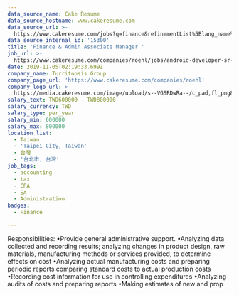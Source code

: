 ```yaml
---
data_source_name: Cake Resume
data_source_hostname: www.cakeresume.com
data_source_url: >-
  https://www.cakeresume.com/jobs?q=finance&refinementList%5Blang_name%5D%5B0%5D=English&refinementList%5Bsalary_type%5D=per_year&range%5Bsalary_range%5D%5Bmin%5D=1000000&page=3
data_source_internal_id: '15300'
title: 'Finance & Admin Associate Manager '
job_url: >-
  https://www.cakeresume.com/companies/roehl/jobs/android-developer-sr-android-developer
date: 2019-11-05T02:19:33.699Z
company_name: Turritopsis Group
company_page_url: 'https://www.cakeresume.com/companies/roehl'
company_logo_url: >-
  https://media.cakeresume.com/image/upload/s--VGSRDwRa--/c_pad,fl_png8,h_200,w_200/v1655366451/smjx2ekekeo6ajcwur3i.png
salary_text: TWD600000 - TWD800000
salary_currency: TWD
salary_type: per_year
salary_min: 600000
salary_max: 800000
location_list:
  - Taiwan
  - 'Taipei City, Taiwan'
  - 台灣
  - '台北市, 台灣'
job_tags:
  - accounting
  - tax
  - CPA
  - EA
  - Administration
badges:
  - Finance

---
```


Responsibilities: •Provide general administrative support. •Analyzing data collected and recording results; analyzing changes in product design, raw materials, manufacturing methods or services provided, to determine effects on cost •Analyzing actual manufacturing costs and preparing periodic reports comparing standard costs to actual production costs •Recording cost information for use in controlling expenditures •Analyzing audits of costs and preparing reports •Making estimates of new and prop